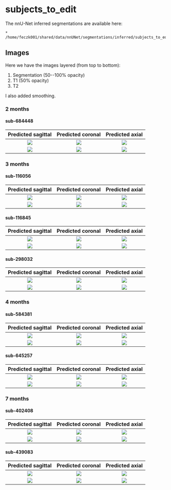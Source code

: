 # subjects_to_edit

The nnU-Net inferred segmentations are available here:

    * /home/feczk001/shared/data/nnUNet/segmentations/inferred/subjects_to_edit/

## Images

Here we have the images layered (from top to bottom):

1. Segmentation (50--100% opacity)
2. T1 (50% opacity)
3. T2

I also added smoothing.

### 2 months

#### sub-684448

Predicted sagittal       |  Predicted coronal | Predicted axial
:-------------------------:|:-------------------------:|:-------------------------:
![](../img/subjects_to_edit/2mo/sub-684448/sagittal.jpeg)  |  ![](../img/subjects_to_edit/2mo/sub-684448/coronal.jpeg)  |  ![](../img/subjects_to_edit/2mo/sub-684448/axial.jpeg)
![](../img/subjects_to_edit/2mo/sub-684448/sagittal-outline.jpeg)  |  ![](../img/subjects_to_edit/2mo/sub-684448/coronal-outline.jpeg)  |  ![](../img/subjects_to_edit/2mo/sub-684448/axial-outline.jpeg)

### 3 months

#### sub-116056

Predicted sagittal       |  Predicted coronal | Predicted axial
:-------------------------:|:-------------------------:|:-------------------------:
![](../img/subjects_to_edit/3mo/sub-116056/sagittal.jpeg)  |  ![](../img/subjects_to_edit/3mo/sub-116056/coronal.jpeg)  |  ![](../img/subjects_to_edit/3mo/sub-116056/axial.jpeg)
![](../img/subjects_to_edit/3mo/sub-116056/sagittal-outline.jpeg)  |  ![](../img/subjects_to_edit/3mo/sub-116056/coronal-outline.jpeg)  |  ![](../img/subjects_to_edit/3mo/sub-116056/axial-outline.jpeg)

#### sub-116845

Predicted sagittal       |  Predicted coronal | Predicted axial
:-------------------------:|:-------------------------:|:-------------------------:
![](../img/subjects_to_edit/3mo/sub-116845/sagittal.jpeg)  |  ![](../img/subjects_to_edit/3mo/sub-116845/coronal.jpeg)  |  ![](../img/subjects_to_edit/3mo/sub-116845/axial.jpeg)
![](../img/subjects_to_edit/3mo/sub-116056/sagittal-outline.jpeg)  |  ![](../img/subjects_to_edit/3mo/sub-116845/coronal-outline.jpeg)  |  ![](../img/subjects_to_edit/3mo/sub-116845/axial-outline.jpeg)

#### sub-298032

Predicted sagittal       |  Predicted coronal | Predicted axial
:-------------------------:|:-------------------------:|:-------------------------:
![](../img/subjects_to_edit/3mo/sub-298032/sagittal.jpeg)  |  ![](../img/subjects_to_edit/3mo/sub-298032/coronal.jpeg)  |  ![](../img/subjects_to_edit/3mo/sub-298032/axial.jpeg)
![](../img/subjects_to_edit/3mo/sub-298032/sagittal-outline.jpeg)  |  ![](../img/subjects_to_edit/3mo/sub-298032/coronal-outline.jpeg)  |  ![](../img/subjects_to_edit/3mo/sub-298032/axial-outline.jpeg)

### 4 months

#### sub-584381

Predicted sagittal       |  Predicted coronal | Predicted axial
:-------------------------:|:-------------------------:|:-------------------------:
![](../img/subjects_to_edit/4mo/sub-584381/sagittal.jpeg)  |  ![](../img/subjects_to_edit/4mo/sub-584381/coronal.jpeg)  |  ![](../img/subjects_to_edit/4mo/sub-584381/axial.jpeg)
![](../img/subjects_to_edit/4mo/sub-584381/sagittal-outline.jpeg)  |  ![](../img/subjects_to_edit/4mo/sub-584381/coronal-outline.jpeg)  |  ![](../img/subjects_to_edit/4mo/sub-584381/axial-outline.jpeg)

#### sub-645257

Predicted sagittal       |  Predicted coronal | Predicted axial
:-------------------------:|:-------------------------:|:-------------------------:
![](../img/subjects_to_edit/4mo/sub-584381/sagittal.jpeg)  |  ![](../img/subjects_to_edit/4mo/sub-584381/coronal.jpeg)  |  ![](../img/subjects_to_edit/4mo/sub-584381/axial.jpeg)
![](../img/subjects_to_edit/4mo/sub-584381/sagittal-outline.jpeg)  |  ![](../img/subjects_to_edit/4mo/sub-584381/coronal-outline.jpeg)  |  ![](../img/subjects_to_edit/4mo/sub-584381/axial-outline.jpeg)

### 7 months

#### sub-402408

Predicted sagittal       |  Predicted coronal | Predicted axial
:-------------------------:|:-------------------------:|:-------------------------:
![](../img/subjects_to_edit/7mo/sub-402408/sagittal.jpeg)  |  ![](../img/subjects_to_edit/7mo/sub-402408/coronal.jpeg)  |  ![](../img/subjects_to_edit/7mo/sub-402408/axial.jpeg)
![](../img/subjects_to_edit/7mo/sub-402408/sagittal-outline.jpeg)  |  ![](../img/subjects_to_edit/7mo/sub-402408/coronal-outline.jpeg)  |  ![](../img/subjects_to_edit/7mo/sub-402408/axial-outline.jpeg)

#### sub-439083

Predicted sagittal       |  Predicted coronal | Predicted axial
:-------------------------:|:-------------------------:|:-------------------------:
![](../img/subjects_to_edit/7mo/sub-439083/sagittal.jpeg)  |  ![](../img/subjects_to_edit/7mo/sub-439083/coronal.jpeg)  |  ![](../img/subjects_to_edit/7mo/sub-439083/axial.jpeg)
![](../img/subjects_to_edit/7mo/sub-439083/sagittal-outline.jpeg)  |  ![](../img/subjects_to_edit/7mo/sub-439083/coronal-outline.jpeg)  |  ![](../img/subjects_to_edit/7mo/sub-439083/axial-outline.jpeg)
